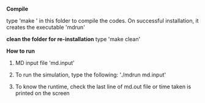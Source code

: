
**Compile**

type  'make ' in this folder to compile the codes. On successful installation, it creates the executable 'mdrun' 

**clean the folder for re-installation**
type  'make clean' 

**How to run**
1. MD input file  'md.input'

2. To run the simulation, type the following: './mdrun md.input' 

3. To know the runtime, check the last line of md.out file or time taken is printed on the screen

